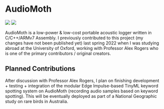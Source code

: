 # AudioMoth

[![](https://img.shields.io/badge/AudioMoth-Github-green)](https://github.com/OpenAcousticDevices)
[![](https://img.shields.io/badge/AudioMoth-Info-blue)](https://www.openacousticdevices.info/audiomoth)

AudioMoth is a low-power & low-cost portable acoustic logger written in C/C++/ARMv7 Assembly. I previously contributed to this project (my changes have not been published yet) last spring 2022 when I was studying abroad at the University of Oxford, working with Professor Alex Rogers who is one of the primary contributors / original creators.

## Planned Contributions

After discussion with Professor Alex Rogers, I plan on finishing development + testing + integration of the modular Edge Impulse-based TinyML keyword spotting system on AudioMoth (recording audio samples based on keyword spotting). This will be eventually deployed as part of a National Geographic study on rare birds in Australia.  
